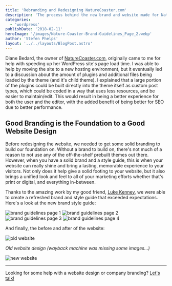 ```yaml
---
title: 'Rebranding and Redesigning NatureCoaster.com'
description: 'The process behind the new brand and website made for NatureCoaster.com'
categories:
  - 'wordpress'
publishDate: '2018-02-11'
heroImage: '/images/Nature-Coaster-Brand-Guidelines_Page_2.webp'
author: 'Stefen Phelps'
layout: '../../layouts/BlogPost.astro'
---
```


Diane Bedard, the owner of [NatureCoaster.com](https://www.naturecoaster.com/), originally came to me for help with speeding up her WordPress site's page load time. I was able to help by moving the site to a new hosting environment, but it eventually led to a discussion about the amount of plugins and additional files being loaded by the theme (and it's child theme). I explained that a large portion of the plugins could be built directly into the theme itself as custom post types, which could be coded in a way that uses less resources, and be easier to maintain/edit. This would result in being a better experience for both the user and the editor, with the added benefit of being better for SEO due to better performance.

## Good Branding is the Foundation to a Good Website Design

Before redesigning the website, we needed to get some solid branding to build our foundation on. Without a brand to build on, there's not much of a reason to not use any of the off-the-shelf prebuilt themes out there. However, when you have a solid brand and a style guide, this is when your website can really shine and bring a lasting, memorable experience to your visitors. Not only does it help give a solid footing to your website, but it also brings a unified look and feel to all of your marketing efforts whether that's print or digital, and everything in-between.

Thanks to the amazing work by my good friend, [Luke Kenney](https://www.linkedin.com/in/luke-kenney-970473105/), we were able to create a refreshed brand and style guide that exceeded expectations. Here's a look at the new brand style guide:

![brand guidelines page 1](/images/Nature-Coaster-Brand-Guidelines_Page_1.webp) ![brand guidelines page 2](/images/Nature-Coaster-Brand-Guidelines_Page_2.webp) ![brand guidelines page 3](/images/Nature-Coaster-Brand-Guidelines_Page_3.webp) ![brand guidelines page 4](/images/Nature-Coaster-Brand-Guidelines_Page_4.webp)

And finally, the before and after of the website:

![old website](/images/old-naturecoaster-website-design.webp)

_Old website design (wayback machine was missing some images...)_

![new website](/images/new-naturecoaster-website-design-1.webp)

---

Looking for some help with a website design or company branding? [Let's talk!](https://stefenphelps.com/contact/)
